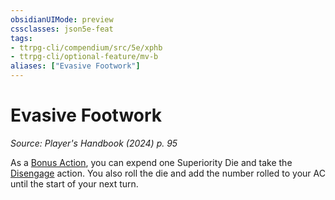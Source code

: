 ```yaml
---
obsidianUIMode: preview
cssclasses: json5e-feat
tags:
- ttrpg-cli/compendium/src/5e/xphb
- ttrpg-cli/optional-feature/mv-b
aliases: ["Evasive Footwork"]
---
```

# Evasive Footwork
*Source: Player's Handbook (2024) p. 95*  

As a [Bonus Action](Mechanics/rules/variant-rules/bonus-action-xphb.md), you can expend one Superiority Die and take the [Disengage](Mechanics/rules/actions.md#Disengage) action. You also roll the die and add the number rolled to your AC until the start of your next turn.